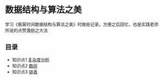 # 数据结构与算法之美
学习《极客时间数据结构与算法之美》时做些记录，方便之后回忆，也是实践老师所说的点赞激励之大法 
## 目录
- 知识点1 [复杂度分析](https://github.com/EricYuan66/Again-DSA/blob/master/%E5%A4%8D%E6%9D%82%E5%BA%A6%E5%88%86%E6%9E%90.md)
- 知识点2 [数组](https://github.com/EricYuan66/Again-DSA/blob/master/%E6%95%B0%E7%BB%84.md)
- 知识点3 [链表](https://github.com/EricYuan66/Again-DSA/blob/master/%E9%93%BE%E8%A1%A8.md)
